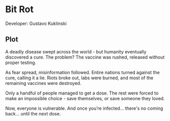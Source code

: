 # Bit Rot
Developer: Gustavo Kuklinski

## Plot
A deadly disease swept across the world - but humanity eventually discovered a cure.
The problem? The vaccine was rushed, released without proper testing.

As fear spread, misinformation followed. Entire nations turned against the cure, calling it a lie.
Riots broke out, labs were burned, and most of the remaining vaccines were destroyed.

Only a handful of people managed to get a dose. 
The rest were forced to make an impossible choice - save themselves, or save someone they loved.

Now, everyone is vulnerable.
And once you’re infected... there's no coming back... until the next dose.

## 